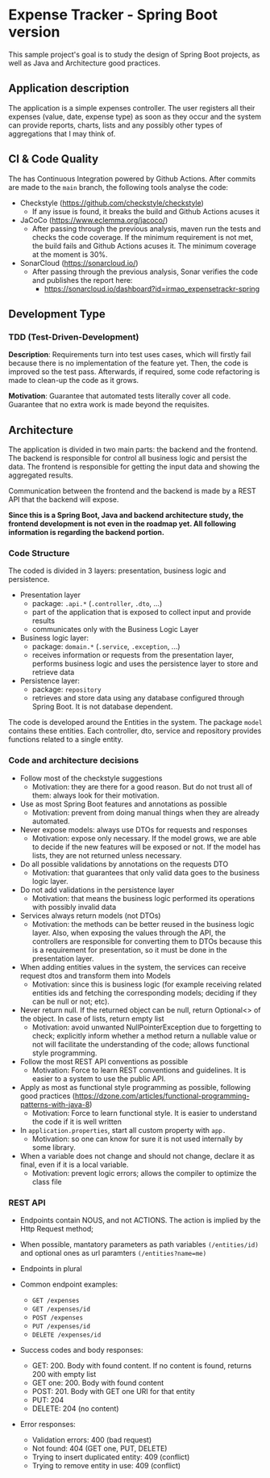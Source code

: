 # Expense Tracker - Spring Boot version
This sample project's goal is to study the design of Spring Boot projects, as well as Java and Architecture good practices.

## Application description
The application is a simple expenses controller. The user registers all their expenses (value,
date, expense type) as soon as they occur and the system can provide reports, charts, lists
and any possibly other types of aggregations that I may think of.

## CI & Code Quality
The has Continuous Integration powered by Github Actions. After commits are made to the `main` branch, the following tools analyse the code:
- Checkstyle (https://github.com/checkstyle/checkstyle)
    - If any issue is found, it breaks the build and Github Actions acuses it
- JaCoCo (https://www.eclemma.org/jacoco/)
    - After passing through the previous analysis, maven run the tests and checks the code coverage. If the minimum requirement is not met, the build fails and Github Actions acuses it. The minimum coverage at the moment is 30%.
- SonarCloud (https://sonarcloud.io/)
    - After passing through the previous analysis, Sonar verifies the code and publishes the report here:
        - https://sonarcloud.io/dashboard?id=irmao_expensetrackr-spring

## Development Type
### TDD (Test-Driven-Development)

**Description**: Requirements turn into test uses cases, which will firstly fail
because there is no implementation of the feature yet. Then, the code is improved
so the test pass. Afterwards, if required, some code refactoring is made to clean-up
the code as it grows. 

**Motivation**: Guarantee that automated tests literally cover all code. Guarantee
that no extra work is made beyond the requisites.

## Architecture

The application is divided in two main parts: the backend and the frontend. The backend
is responsible for control all business logic and persist the data. The frontend is responsible
for getting the input data and showing the aggregated results.

Communication between the frontend and the backend is made by a REST API that the backend will expose.

**Since this is a Spring Boot, Java and backend architecture study, the frontend development is
not even in the roadmap yet. All following information is regarding the backend portion.**

### Code Structure

The coded is divided in 3 layers: presentation, business logic and persistence.

- Presentation layer
    - package: `.api.*` (`.controller`, `.dto`, ...)
    - part of the application that is exposed to collect input and provide results
    - communicates only with the Business Logic Layer
- Business logic layer:
    - package: `domain.*` (`.service`, `.exception`, ...)
    - receives information or requests from the presentation layer, performs business logic
    and uses the persistence layer to store and retrieve data
- Persistence layer:
    - package: `repository`
    - retrieves and store data using any database configured through Spring Boot. It is not database
    dependent.
    
The code is developed around the Entities in the system. The package `model` contains these entities.
Each controller, dto, service and repository provides functions related to a single entity.

### Code and architecture decisions
- Follow most of the checkstyle suggestions
    - Motivation: they are there for a good reason. But do not trust all of them: always look for their motivation.
- Use as most Spring Boot features and annotations as possible
    - Motivation: prevent from doing manual things when they are already automated.
- Never expose models: always use DTOs for requests and responses
    - Motivation: expose only necessary. If the model grows, we are able to decide if the new features will be exposed or not. If the model has lists, they are not returned unless necessary.
- Do all possible validations by annotations on the requests DTO
    - Motivation: that guarantees that only valid data goes to the business logic layer.
- Do not add validations in the persistence layer
    - Motivation: that means the business logic performed its operations with possibly invalid data
- Services always return models (not DTOs)
    - Motivation: the methods can be better reused in the business logic layer. Also, when exposing the values through the API, the controllers are responsible for converting them to DTOs because this is a requirement for presentation, so it must be done in the presentation layer.
- When adding entities values in the system, the services can receive request dtos and transform them into Models
    - Motivation: since this is business logic (for example receiving related entities ids and fetching the corresponding models; deciding if they can be null or not; etc).
- Never return null. If the returned object can be null, return Optional<> of the object. In case of lists, return empty list
    - Motivation: avoid unwanted NullPointerException due to forgetting to check; explicitly inform whether a method return a nullable value or not will facilitate the understanding of the code; allows functional style programming.
- Follow the most REST API conventions as possible
    - Motivation: Force to learn REST conventions and guidelines. It is easier to a system to use the public API.
- Apply as most as functional style programming as possible, following good practices (https://dzone.com/articles/functional-programming-patterns-with-java-8)
    - Motivation: Force to learn functional style. It is easier to understand the code if it is well written
- In `application.properties`, start all custom property with `app.`
    - Motivation: so one can know for sure it is not used internally by some library.
- When a variable does not change and should not change, declare it as final, even if it is a local variable.
    - Motivation: prevent logic errors; allows the compiler to optimize the class file

### REST API
- Endpoints contain NOUS, and not ACTIONS. The action is implied by the Http Request method;
- When possible, mantatory parameters as path variables `(/entities/id)` and optional ones
as url paramters `(/entities?name=me)`
- Endpoints in plural
- Common endpoint examples:
    - `GET /expenses`
    - `GET /expenses/id`
    - `POST /expenses`
    - `PUT /expenses/id`
    - `DELETE /expenses/id`

- Success codes and body responses:
    - GET: 200. Body with found content. If no content is found, returns 200 with empty list
    - GET one: 200. Body with found content
    - POST: 201. Body with GET one URI for that entity
    - PUT: 204
    - DELETE: 204 (no content)
    
- Error responses:
    - Validation errors: 400 (bad request)
    - Not found: 404 (GET one, PUT, DELETE)
    - Trying to insert duplicated entity: 409 (conflict)
    - Trying to remove entity in use: 409 (conflict)
